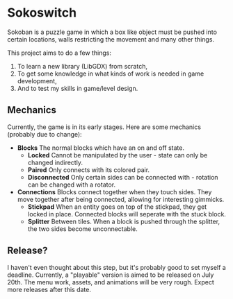 # Sokoswitch
Sokoban is a puzzle game in which a box like object must be pushed into certain locations, walls restricting the movement and many other things. 

This project aims to do a few things: 
1. To learn a new library (LibGDX) from scratch,
2. To get some knowledge in what kinds of work is needed in game development,
3. And to test my skills in game/level design.

## Mechanics
Currently, the game is in its early stages. Here are some mechanics (probably due to change):
- **Blocks** The normal blocks which have an on and off state.
  - **Locked** Cannot be manipulated by the user - state can only be changed indirectly.
  - **Paired** Only connects with its colored pair.
  - **Disconnected** Only certain sides can be connected with - rotation can be changed with a rotator.
- **Connections** Blocks connect together when they touch sides. They move together after being connected, allowing for interesting gimmicks.
  - **Stickpad** When an entity goes on top of the stickpad, they get locked in place. Connected blocks will seperate with the stuck block. 
  - **Splitter** Between tiles. When a block is pushed through the splitter, the two sides become unconnectable.
  
## Release?
I haven't even thought about this step, but it's probably good to set myself a deadline. Currently, a "playable" version is aimed to be released on July 20th. The menu work, assets, and animations will be very rough. Expect more releases after this date.
